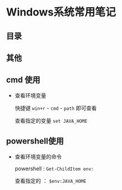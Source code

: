 # Windows系统常用笔记
## 目录

## 其他
## cmd 使用

- 查看环境变量


    快捷键 `win+r` - `cmd` - `path` 即可查看

    查看指定的变量 `set JAVA_HOME`

## powershell使用

- 查看环境变量的命令

    powershell : `Get-ChildItem env:`

    查看指定的 ： `$env:JAVA_HOME`